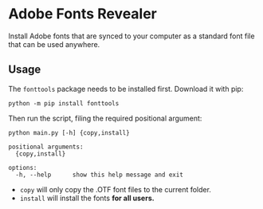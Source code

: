 # Adobe Fonts Revealer

Install Adobe fonts that are synced to your computer as a standard font file that can be used anywhere.

## Usage
The `fonttools` package needs to be installed first. Download it with pip:
```shell
python -m pip install fonttools
```
Then run the script, filing the required positional argument:
```shell
python main.py [-h] {copy,install}

positional arguments:
  {copy,install}

options:
  -h, --help      show this help message and exit
```

 - `copy` will only copy the .OTF font files to the current folder.
 - `install` will install the fonts **for all users.**
